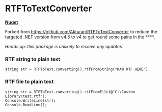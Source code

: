 # RTFToTextConverter

**[Nuget](https://www.nuget.org/packages/Avinch.RTFToText.dll/)**

Forked from https://github.com/Akturan/RTFToTextConverter to reduce the targeted .NET version from v4.5 to v4 to get round some pains in the ****. 

*Heads up: this package is unlikely to recieve any updates*

### RTF string to plain text

```
string str = RTFToText.converting().rtfFromString("RAW RTF HERE");
```

### RTF file to plain text

```
string str = RTFToText.converting().rtfFromFile(@"C:\Custom Library\test.rtf");
Console.WriteLine(str);
Console.ReadLine();
```
